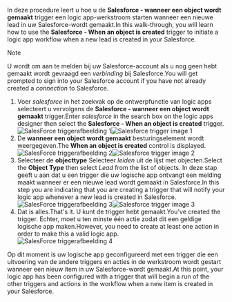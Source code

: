 <span data-ttu-id="1ed41-101">In deze procedure leert u hoe u de **Salesforce - wanneer een object wordt gemaakt** trigger een logic app-werkstroom starten wanneer een nieuwe lead in uw Salesforce-wordt gemaakt.</span><span class="sxs-lookup"><span data-stu-id="1ed41-101">In this walk-through, you will learn how to use the **Salesforce - When an object is created** trigger to initiate a logic app workflow when a new lead is created in your Salesforce.</span></span>

> [!NOTE]
> <span data-ttu-id="1ed41-102">U wordt om aan te melden bij uw Salesforce-account als u nog geen hebt gemaakt wordt gevraagd een *verbinding* bij Salesforce.</span><span class="sxs-lookup"><span data-stu-id="1ed41-102">You will get prompted to sign into your Salesforce account if you have not already created a *connection* to Salesforce.</span></span>  
> 
> 

1. <span data-ttu-id="1ed41-103">Voer *salesforce* in het zoekvak op de ontwerpfunctie van logic apps selecteert u vervolgens de **Salesforce - wanneer een object wordt gemaakt** trigger.</span><span class="sxs-lookup"><span data-stu-id="1ed41-103">Enter *salesforce* in the search box on the logic apps designer then select the **Salesforce - When an object is created**  trigger.</span></span>  
   <span data-ttu-id="1ed41-104">![SalesForce triggerafbeelding 1](./media/connectors-create-api-salesforce/trigger-1.png)</span><span class="sxs-lookup"><span data-stu-id="1ed41-104">![Salesforce trigger image 1](./media/connectors-create-api-salesforce/trigger-1.png)</span></span>   
2. <span data-ttu-id="1ed41-105">De **wanneer een object wordt gemaakt** besturingselement wordt weergegeven.</span><span class="sxs-lookup"><span data-stu-id="1ed41-105">The **When an object is created** control is displayed.</span></span>  
   <span data-ttu-id="1ed41-106">![SalesForce triggerafbeelding 2](./media/connectors-create-api-salesforce/trigger-2.png)</span><span class="sxs-lookup"><span data-stu-id="1ed41-106">![Salesforce trigger image 2](./media/connectors-create-api-salesforce/trigger-2.png)</span></span>   
3. <span data-ttu-id="1ed41-107">Selecteer de **objecttype** Selecteer *leiden* uit de lijst met objecten.</span><span class="sxs-lookup"><span data-stu-id="1ed41-107">Select the **Object Type** then select *Lead* from the list of objects.</span></span> <span data-ttu-id="1ed41-108">In deze stap geeft u aan dat u een trigger die uw logische app ontvangt een melding maakt wanneer er een nieuwe lead wordt gemaakt in Salesforce.</span><span class="sxs-lookup"><span data-stu-id="1ed41-108">In this step you are indicating that you are creating a trigger that will notify your logic app whenever a new lead is created in Salesforce.</span></span>   
   <span data-ttu-id="1ed41-109">![SalesForce triggerafbeelding 3](./media/connectors-create-api-salesforce/trigger-3.png)</span><span class="sxs-lookup"><span data-stu-id="1ed41-109">![Salesforce trigger image 3](./media/connectors-create-api-salesforce/trigger-3.png)</span></span>   
4. <span data-ttu-id="1ed41-110">Dat is alles.</span><span class="sxs-lookup"><span data-stu-id="1ed41-110">That's it.</span></span> <span data-ttu-id="1ed41-111">U kunt de trigger hebt gemaakt.</span><span class="sxs-lookup"><span data-stu-id="1ed41-111">You've created the trigger.</span></span> <span data-ttu-id="1ed41-112">Echter, moet u ten minste één actie zodat dit een geldige logische app maken.</span><span class="sxs-lookup"><span data-stu-id="1ed41-112">However, you need to create at least one action in order to make this a valid logic app.</span></span>    
   ![SalesForce triggerafbeelding 4](./media/connectors-create-api-salesforce/trigger-4.png)   

<span data-ttu-id="1ed41-114">Op dit moment is uw logische app geconfigureerd met een trigger die een uitvoering van de andere triggers en acties in de werkstroom wordt gestart wanneer een nieuw item in uw Salesforce-wordt gemaakt.</span><span class="sxs-lookup"><span data-stu-id="1ed41-114">At this point, your logic app has been configured with a trigger that will begin a run of the other triggers and actions in the workflow when a new item is created in your Salesforce.</span></span>  

